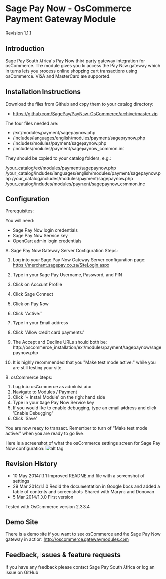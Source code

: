 Sage Pay Now - OsCommerce Payment Gateway Module
================================================

Revision 1.1.1

Introduction
------------

Sage Pay South Africa's Pay Now third party gateway integration for osCommerce. The module gives you to access the Pay Now gateway which in turns lets you process online shopping cart transactions using osCommerce. VISA and MasterCard are supported.

Installation Instructions
-------------------------

Download the files from Github and copy them to your catalog directory:
* https://github.com/SagePay/PayNow-OsCommerce/archive/master.zip

The four files needed are:

* /ext/modules/payment/sagepaynow.php
* /includes/languages/english/modules/payment/sagepaynow.php
* /includes/modules/payment/sagepaynow.php
* /includes/modules/payment/sagepaynow_common.inc

They should be copied to your catalog folders, e.g.:

/your_catalog/ext/modules/payment/sagepaynow.php
/your_catalog/includes/languages/english/modules/payment/sagepaynow.php
/your_catalog/includes/modules/payment/sagepaynow.php
/your_catalog/includes/modules/payment/sagepaynow_common.inc

Configuration
-------------

Prerequisites:

You will need:
* Sage Pay Now login credentials
* Sage Pay Now Service key
* OpenCart admin login credentials

A. Sage Pay Now Gateway Server Configuration Steps:

1. Log into your Sage Pay Now Gateway Server configuration page:
	https://merchant.sagepay.co.za/SiteLogin.aspx
2. Type in your Sage Pay Username, Password, and PIN
2. Click on Account Profile
3. Click Sage Connect
4. Click on Pay Now
5. Click "Active:"
6. Type in your Email address
7. Click "Allow credit card payments:"

8. The Accept and Decline URLs should both be:
	http://oscommerce_installation/ext/modules/payment/sagepaynow/sagepaynow.php

9. It is highly recommended that you "Make test mode active:" while you are still testing your site.

B. osCommerce Steps:

1. Log into osCommerce as administrator
2. Navigate to Modules / Payment
3. Click '+ Install Module' on the right hand side
4. Type in your Sage Pay Now Service key
5. If you would like to enable debugging, type an email address and click 'Enable Debugging'
6. Click 'Save'

You are now ready to transact. Remember to turn of "Make test mode active:" when you are ready to go live.

Here is a screenshot of what the osCommerce settings screen for Sage Pay Now configuration:
![alt tag](http://oscommerce.gatewaymodules.com/oscommerce_screenshot1.png)

Revision History
----------------

* 10 May 2014/1.1.1	Improved README.md file with a screenshot of settings
* 29 Mar 2014/1.1.0	Redid the documentation in Google Docs and added a table of contents and screenshots. Shared with Maryna and Donovan
* 5 Mar 2014/1.0.0	First version

Tested with OsCommerce version 2.3.3.4

Demo Site
---------
There is a demo site if you want to see osCommerce and the Sage Pay Now gateway in action:
http://oscommerce.gatewaymodules.com

Feedback, issues & feature requests
-----------------------------------
If you have any feedback please contact Sage Pay South Africa or log an issue on GitHub

